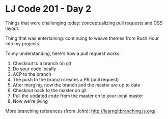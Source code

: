 # LJ Code 201 - Day 2

Things that were challenging today: conceptualizing pull requests and CSS layout.

Thing that was entertaining: continuing to weave themes from Rush Hour into my projects.

To my understanding, here's how a pull request works:
1. Checkout to a branch on git  
2. Do your code locally  
3. ACP to the branch  
4. The push to the branch creates a PR (pull request)  
5. After merging, now the branch and the master are up to date  
6. Checkout back to the master on git  
7. Pull the updated code from the master on to your local master  
8. Now we're jiving  

More branching references (from John):
http://learngitbranching.js.org/
